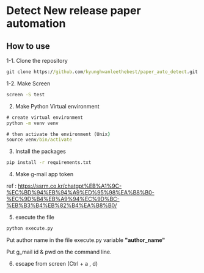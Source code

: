 # Detect New release paper automation

## How to use

1-1. Clone the repository

```cmd
git clone https://github.com/kyunghwanleethebest/paper_auto_detect.git
```

1-2. Make Screen

```cmd
screen -S test
```



2. Make Python Virtual environment

```cmd
# create virtual environment
python -m venv venv

# then activate the environment (Unix)
source venv/bin/activate
```

3. Install the packages 

```cmd
pip install -r requirements.txt
```

4. Make g-mail app token

ref : https://ssrm.co.kr/chatgpt%EB%A1%9C-%EC%BD%94%EB%94%A9%ED%95%98%EA%B8%B0-%EC%9D%B4%EB%A9%94%EC%9D%BC-%EB%B3%B4%EB%82%B4%EA%B8%B0/



5. execute the file

```cmd
python execute.py
```



Put author name in the file execute.py variable **"author_name"**

Put g_mail id & pwd on the command line.



6. escape from screen (Ctrl + a , d)